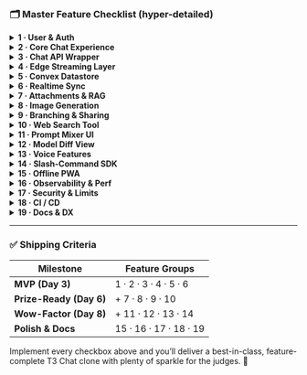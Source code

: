 ### 🗂️ Master Feature Checklist (hyper-detailed)

<details>
<summary><strong>1&nbsp;·&nbsp;User & Auth</strong></summary>

* **1.1 Sign-up / Log-in**

  * Social OAuth (Google, GitHub, Discord)
  * Email-link & Passkey (WebAuthn) flows
  * “Guest” mode w/ local UUID (auto-upgrade path)
* **1.2 Session Handling**

  * HttpOnly cookie on Edge
  * Silent token refresh + 401 re-auth guard
* **1.3 Account Settings UI**

  * Name, photo, locale, theme
  * Personal API keys for custom LLMs
  * Billing usage dashboard

</details>

<details>
<summary><strong>2&nbsp;·&nbsp;Core Chat Experience</strong></summary>

* **2.1 Composer**

  * Auto-grow textarea, `/slash` command menu
  * Drag-&-drop file zone, paste-image support
* **2.2 Message Bubble**

  * Streaming tokens w/ markdown + code highlighting
  * “Copy code” & “Copy raw”
  * Cost + token count badge
  * Edit / Regenerate / Delete
* **2.3 Sidebar**

  * Conversation list (title + last msg preview)
  * Model picker & temperature slider
  * New chat ➜ scroll into view animation

</details>

<details>
<summary><strong>3&nbsp;·&nbsp;Chat API Wrapper</strong></summary>

* **3.1 Provider Adapters**

  * OpenAI, Anthropic, Gemini, Mistral, Groq
  * OpenRouter generic adapter
* **3.2 Streaming Interface**

  * `async *generate(params)` returns `{token, index, done}`
  * Heartbeat every 5 s
* **3.3 Fallback Chain**

  * Ordered model list w/ health probes
  * Exponential back-off + jitter retries
* **3.4 Middlewares**

  * Upstash token-bucket rate limiter
  * Prompt/response content filter hooks
  * Telemetry logger → OpenTelemetry exporter

</details>

<details>
<summary><strong>4&nbsp;·&nbsp;Edge Streaming Layer</strong></summary>

* **4.1 Route `/api/chat/stream`**

  * Server-Sent Events (SSE) over HTTP/2
  * `?cursor=` param to resume mid-generation
* **4.2 Redis Token Cache**

  * `SETEX(id:chunk#, 5s, payload)` for tab reload
* **4.3 Pressure Control**

  * Kill-switch header if user > quota

</details>

<details>
<summary><strong>5&nbsp;·&nbsp;Convex Datastore</strong></summary>

| Table / Index                       | Fields                                                          |
| ----------------------------------- | --------------------------------------------------------------- |
| `users`                             | `id`, `email`, `name`, `avatar`, `providerIds[]`                |
| `conversations`                     | `id`, `userId`, `title`, `forkOf?`, `created`, `updated`        |
| `messages` (idx: `convoId_created`) | `id`, `convoId`, `role`, `content`, `tokens`, `cost`, `created` |
| `attachments`                       | `id`, `ownerId`, `fileKey`, `mime`, `vectorIds[]`               |
| `shareLinks`                        | `id`, `convoId`, `slug`, `public`, `created`                    |

* **Convex Functions**

  * `sendMessage()` (optimistic insert + SSE fan-out)
  * `listMessages()` reactive query
  * `forkConversation()`
  * `createShareLink()`
  * CRON: nightly cost summarizer

</details>

<details>
<summary><strong>6&nbsp;·&nbsp;Realtime Sync</strong></summary>

* Convex reactive queries → WebSocket diff patches
* Local cache

  * Browser : IndexedDB via `zustand/persist`
  * Mobile  : Expo SQLite
* Conflict resolution

  * Last-writer-wins for text
  * CRDT (Y.js) for rich branch trees

</details>

<details>
<summary><strong>7&nbsp;·&nbsp;Attachments & RAG</strong></summary>

* **Upload Pipeline**

  * `UploadThing` → Cloudflare R2 signed URL
  * Virus scan (ClamAV Lambda) ✅
* **Text Extraction**

  * PDF: `pdf-parse`
  * Images: Tesseract OCR
* **Embedding & Storage**

  * Split into 1 k-token chunks
  * Store vectors in Convex Vector API
* **Query Tool**

  * k-nearest search ➜ top N chunks merged into system prompt

</details>

<details>
<summary><strong>8&nbsp;·&nbsp;Image Generation</strong></summary>

* `/api/image` proxy to OpenRouter `image/*`
* Streaming base64 → progressive `<img>` placeholder
* Gallery grid with hover → full-size modal

</details>

<details>
<summary><strong>9&nbsp;·&nbsp;Branching & Sharing</strong></summary>

* “Fork Chat” button → duplicates conversation row (`forkOf`)
* Tree view in sidebar (indent by depth)
* `share/:slug`

  * OG-image via Vercel OG API
  * Toggle public/private

</details>

<details>
<summary><strong>10&nbsp;·&nbsp;Web Search Tool</strong></summary>

* Brave Search REST call (top 5 JSON)
* Renders inline citations (superscript numbers)
* Cache responses 5 min in Upstash

</details>

<details>
<summary><strong>11&nbsp;· Prompt Mixer UI</strong></summary>

* Drag-and-drop blocks: **System • User • Tool**
* Live preview of compiled prompt
* Version history diff viewer

</details>

<details>
<summary><strong>12&nbsp;·&nbsp;Model Diff View</strong></summary>

* Parallel calls to selected A & B models
* Side-by-side token streams (left/right align)
* Per-message latency & cost comparison footer

</details>

<details>
<summary><strong>13&nbsp;·&nbsp;Voice Features</strong></summary>

* Record mic ▶ `MediaRecorder` → WebM
* `/api/whisper` (whisper-cpp tiny-en) returns transcript
* Browser TTS (`speechSynthesis`) playback with pause/seek

</details>

<details>
<summary><strong>14&nbsp;·&nbsp;Slash-Command SDK</strong></summary>

* `/commands` dashboard: register name + code snippet
* Convex Action runner executes sandboxed TS
* Autocomplete `/weather`, `/stock AAPL`

</details>

<details>
<summary><strong>15&nbsp;·&nbsp;Offline PWA</strong></summary>

* Service Worker

  * Cache static assets + last 10 conversations
* Outbox queue (IndexedDB) → auto-flush on reconnect
* Install prompt + home-screen icon

</details>

<details>
<summary><strong>16&nbsp;·&nbsp;Observability & Perf</strong></summary>

* OpenTelemetry traces (proxy ↔ LLM)
* Langfuse spans w/ prompt/response
* Grafana Cloud dashboard (p95 latency, cost/min)
* k6 load test script in `/scripts/`

</details>

<details>
<summary><strong>17&nbsp;·&nbsp;Security & Limits</strong></summary>

* RLS-style checks in each Convex function
* Upstash rate-limit middleware (60 req/min/user)
* CSP headers + `helmet()` for Next.js
* File size & mime whitelist

</details>

<details>
<summary><strong>18&nbsp;·&nbsp;CI / CD</strong></summary>

* GitHub Actions: lint ➜ type-check ➜ unit tests ➜ preview deploy
* Chromatic visual regression for components
* Renovate bot config

</details>

<details>
<summary><strong>19&nbsp;· Docs & DX</strong></summary>

* `/docs/architecture.md` (updated diagram)
* `/docs/api.md` (wrapper usage & examples)
* One-line `npx convex dev && npm run dev`
* Issue templates & Contributing guide

</details>

---

### ✅ Shipping Criteria

| Milestone               | Feature Groups         |
| ----------------------- | ---------------------- |
| **MVP (Day 3)**         | 1 · 2 · 3 · 4 · 5 · 6  |
| **Prize-Ready (Day 6)** | + 7 · 8 · 9 · 10       |
| **Wow-Factor (Day 8)**  | + 11 · 12 · 13 · 14    |
| **Polish & Docs**       | 15 · 16 · 17 · 18 · 19 |

Implement every checkbox above and you’ll deliver a best-in-class, feature-complete T3 Chat clone with plenty of sparkle for the judges. 🏁
